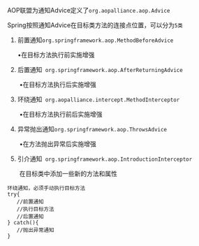 AOP联盟为通知Advice定义了`org.aopalliance.aop.Advice`

Spring按照通知Advice在目标类方法的连接点位置，可以分为`5类`

1. 前置通知`org.springframework.aop.MethodBeforeAdvice`

    •在目标方法执行前实施增强

2. 后置通知` org.springframework.aop.AfterReturningAdvice`

   ​    •在目标方法执行后实施增强 

3. 环绕通知` org.aopalliance.intercept.MethodInterceptor`

   ​    •在目标方法执行前后实施增强 

4. 异常抛出通知`org.springframework.aop.ThrowsAdvice`

   ​    •在方法抛出异常后实施增强

5. 引介通知` org.springframework.aop.IntroductionInterceptor`

   ​    在目标类中添加一些新的方法和属性



```
环绕通知，必须手动执行目标方法
try{
   //前置通知
   //执行目标方法
   //后置通知
} catch(){
   //抛出异常通知
}
```



